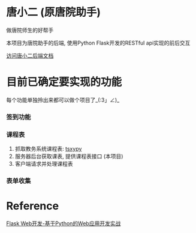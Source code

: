 # 唐小二 (原唐院助手)
做唐院师生的好帮手

本项目为唐院助手的后端, 使用Python Flask开发的RESTful api实现的前后交互

[访问唐小二后端文档](http://bllli.coding.me/tsxyAssistant-docs/) 

# 目前已确定要实现的功能
每个功能单独拎出来都可以做个项目了_(:3」∠)_
### 签到功能
### 课程表
1. 抓取教务系统课程表: [tsxypy](https://github.com/bllli/tsxypy)
2. 服务器后台获取课表, 提供课程表接口 (本项目) 
3. 客户端请求并处理课程表
### 表单收集

# Reference
[Flask Web开发-基于Python的Web应用开发实战](http://www.ituring.com.cn/book/1449)
